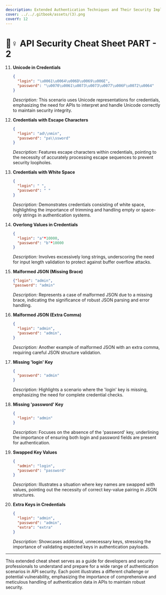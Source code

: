 ```yaml
---
description: Extended Authentication Techniques and Their Security Implications
cover: ../../.gitbook/assets/(3).png
coverY: 12
---
```


# 🧞♀ API Security Cheat Sheet PART - 2

11. **Unicode in Credentials**

    ```json
    {
      "login": "\u0061\u0064\u006D\u0069\u006E",
      "password": "\u0070\u0061\u0073\u0073\u0077\u006F\u0072\u0064"
    }
    ```

    _Description:_ This scenario uses Unicode representations for credentials, emphasizing the need for APIs to interpret and handle Unicode correctly to maintain security integrity.
12. **Credentials with Escape Characters**

    ```json
    {
      "login": "ad\\nmin",
      "password": "pa\\ssword"
    }
    ```

    _Description:_ Features escape characters within credentials, pointing to the necessity of accurately processing escape sequences to prevent security loopholes.
13. **Credentials with White Space**

    ```json
    {
      "login": " ",
      "password": " "
    }
    ```

    _Description:_ Demonstrates credentials consisting of white space, highlighting the importance of trimming and handling empty or space-only strings in authentication systems.
14. **Overlong Values in Credentials**

    ```json
    {
      "login": "a"*10000,
      "password": "b"*10000
    }
    ```

    _Description:_ Involves excessively long strings, underscoring the need for input length validation to protect against buffer overflow attacks.
15. **Malformed JSON (Missing Brace)**

    ```json
    {"login": "admin",
    "password": "admin"
    ```

    _Description:_ Represents a case of malformed JSON due to a missing brace, indicating the significance of robust JSON parsing and error handling.
16. **Malformed JSON (Extra Comma)**

    ```json
    {
      "login": "admin",
      "password": "admin",
    }
    ```

    _Description:_ Another example of malformed JSON with an extra comma, requiring careful JSON structure validation.
17. **Missing 'login' Key**

    ```json
    {
      "password": "admin"
    }
    ```

    _Description:_ Highlights a scenario where the 'login' key is missing, emphasizing the need for complete credential checks.
18. **Missing 'password' Key**

    ```json
    {
      "login": "admin"
    }
    ```

    _Description:_ Focuses on the absence of the 'password' key, underlining the importance of ensuring both login and password fields are present for authentication.
19. **Swapped Key Values**

    ```json
    {
      "admin": "login",
      "password": "password"
    }
    ```

    _Description:_ Illustrates a situation where key names are swapped with values, pointing out the necessity of correct key-value pairing in JSON structures.
20. **Extra Keys in Credentials**

    ```json
    {
      "login": "admin",
      "password": "admin",
      "extra": "extra"
    }
    ```

    _Description:_ Showcases additional, unnecessary keys, stressing the importance of validating expected keys in authentication payloads.

***

This extended cheat sheet serves as a guide for developers and security professionals to understand and prepare for a wide range of authentication scenarios in API security. Each point illustrates a different challenge or potential vulnerability, emphasizing the importance of comprehensive and meticulous handling of authentication data in APIs to maintain robust security.
